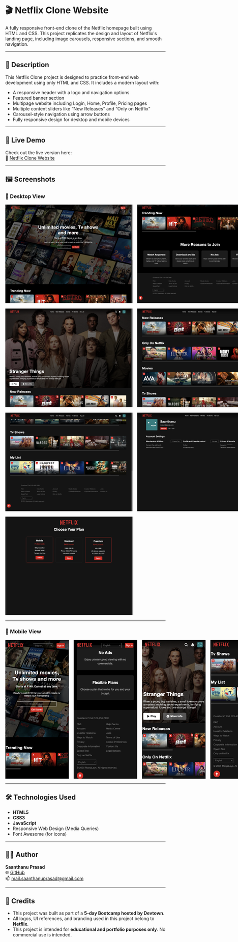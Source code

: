 # 🎬 Netflix Clone Website

A fully responsive front-end clone of the Netflix homepage built using HTML and CSS. This project replicates the design and layout of Netflix's landing page, including image carousels, responsive sections, and smooth navigation.

---

## 📄 Description

This Netflix Clone project is designed to practice front-end web development using only HTML and CSS. It includes a modern layout with:
- A responsive header with a logo and navigation options
- Featured banner section
- Multipage website including Login, Home, Profile, Pricing pages
- Multiple content sliders like “New Releases” and “Only on Netflix”
- Carousel-style navigation using arrow buttons
- Fully responsive design for desktop and mobile devices

---

## 🚀 Live Demo

Check out the live version here:  
🔗 [Netflix Clone Website](https://netflix-clone-flax-three-56.vercel.app/#)

---

## 🖼️ Screenshots

### 🔹 Desktop View

<div style="display: flex; gap: 15px;">
  <img src="./assets/DV-SS-01.png" alt="Desktop Screenshot - Login-1" width="400px"/>
  <img src="./assets/DV-SS-02.png" alt="Desktop Screenshot - Login-2" width="400px"/>
</div>

<br/>

<div style="display: flex; gap: 15px;">
  <img src="./assets/DV-SS-03.png" alt="Desktop Screenshot - Home-1" width="400px"/>
  <img src="./assets/DV-SS-04.png" alt="Desktop Screenshot - Home-2" width="400px"/>
</div>

<br/>

<div style="display: flex; gap: 15px;">
  <img src="./assets/DV-SS-05.png" alt="Desktop Screenshot - Home-3" width="400px"/>
  <img src="./assets/DV-SS-06.png" alt="Desktop Screenshot - Profile" width="400px"/>
</div>

<br/>

<img src="./assets/DV-SS-07.png" alt="Desktop Screenshot - Pricing" width="400px"/>

---

### 🔹 Mobile View

<div style="display: flex; gap: 15px;">
  <img src="./assets/MV-SS-01.png" alt="Mobile Screenshot - Login-1" width="200px"/>
  <img src="./assets/MV-SS-02.png" alt="Mobile Screenshot - Login-2" width="200px"/>
  <img src="./assets/MV-SS-03.png" alt="Mobile Screenshot - Home-1" width="200px"/>
  <img src="./assets/MV-SS-04.png" alt="Mobile Screenshot - Home-2" width="200px"/>
  <img src="./assets/MV-SS-05.png" alt="Mobile Screenshot - Profile" width="200px"/>
  <img src="./assets/MV-SS-06.png" alt="Mobile Screenshot - Pricing" width="200px"/>
</div>

---

## 🛠️ Technologies Used

- **HTML5**
- **CSS3**
- **JavaScript**
- Responsive Web Design (Media Queries)
- Font Awesome (for icons)

---

## 👨‍💻 Author

**Saanthanu Prasad**  
🌐 [GitHub](https://github.com/manjalays)  
📫 mail.saanthanuprasad@gmail.com

---

## 📢 Credits

- This project was built as part of a **5-day Bootcamp hosted by Devtown**.
- All logos, UI references, and branding used in this project belong to **Netflix**.
- This project is intended for **educational and portfolio purposes only**. No commercial use is intended.
